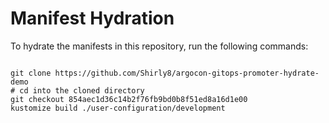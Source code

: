 
# Manifest Hydration

To hydrate the manifests in this repository, run the following commands:

```shell

git clone https://github.com/Shirly8/argocon-gitops-promoter-hydrate-demo
# cd into the cloned directory
git checkout 854aec1d36c14b2f76fb9bd0b8f51ed8a16d1e00
kustomize build ./user-configuration/development
```